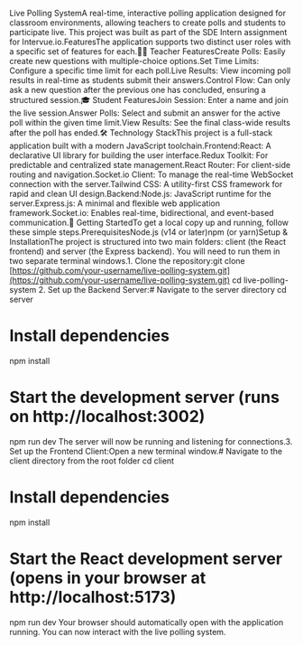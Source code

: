 Live Polling SystemA real-time, interactive polling application designed for classroom environments, allowing teachers to create polls and students to participate live. This project was built as part of the SDE Intern assignment for Intervue.io.FeaturesThe application supports two distinct user roles with a specific set of features for each.👩‍🏫 Teacher FeaturesCreate Polls: Easily create new questions with multiple-choice options.Set Time Limits: Configure a specific time limit for each poll.Live Results: View incoming poll results in real-time as students submit their answers.Control Flow: Can only ask a new question after the previous one has concluded, ensuring a structured session.🎓 Student FeaturesJoin Session: Enter a name and join the live session.Answer Polls: Select and submit an answer for the active poll within the given time limit.View Results: See the final class-wide results after the poll has ended.🛠️ Technology StackThis project is a full-stack application built with a modern JavaScript toolchain.Frontend:React: A declarative UI library for building the user interface.Redux Toolkit: For predictable and centralized state management.React Router: For client-side routing and navigation.Socket.io Client: To manage the real-time WebSocket connection with the server.Tailwind CSS: A utility-first CSS framework for rapid and clean UI design.Backend:Node.js: JavaScript runtime for the server.Express.js: A minimal and flexible web application framework.Socket.io: Enables real-time, bidirectional, and event-based communication.🚀 Getting StartedTo get a local copy up and running, follow these simple steps.PrerequisitesNode.js (v14 or later)npm (or yarn)Setup & InstallationThe project is structured into two main folders: client (the React frontend) and server (the Express backend). You will need to run them in two separate terminal windows.1. Clone the repository:git clone [https://github.com/your-username/live-polling-system.git](https://github.com/your-username/live-polling-system.git)
cd live-polling-system 2. Set up the Backend Server:# Navigate to the server directory
cd server

# Install dependencies

npm install

# Start the development server (runs on http://localhost:3002)

npm run dev
The server will now be running and listening for connections.3. Set up the Frontend Client:Open a new terminal window.# Navigate to the client directory from the root folder
cd client

# Install dependencies

npm install

# Start the React development server (opens in your browser at http://localhost:5173)

npm run dev
Your browser should automatically open with the application running. You can now interact with the live polling system.
